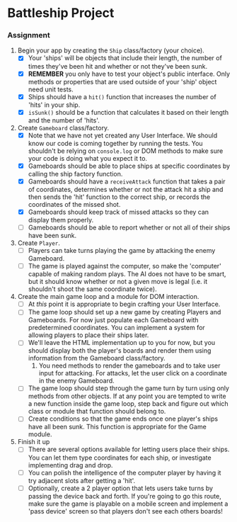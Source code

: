 # Battleship Project

### Assignment

1. Begin your app by creating the `Ship` class/factory (your choice).
   - [x] Your 'ships' will be objects that include their length, the number of times they've been hit and whether or not they've been sunk.
   - [x] **REMEMBER** you only have to test your object's public interface. Only methods or properties that are used outside of your 'ship' object need unit tests.
   - [x] Ships should have a `hit()` function that increases the number of 'hits' in your ship.
   - [x] `isSunk()` should be a function that calculates it based on their length and the number of 'hits'.
2. Create `Gameboard` class/factory.
   - [x] Note that we have not yet created any User Interface. We should know our code is coming together by running the tests. You shouldn't be relying on `console.log` or DOM methods to make sure your code is doing what you expect it to.
   - [x] Gameboards should be able to place ships at specific coordinates by calling the ship factory function.
   - [x] Gameboards should have a `receiveAttack` function that takes a pair of coordinates, determines whether or not the attack hit a ship and then sends the 'hit' function to the correct ship, or records the coordinates of the missed shot.
   - [x] Gameboards should keep track of missed attacks so they can display them properly.
   - [ ] Gameboards should be able to report whether or not all of their ships have been sunk.
3. Create `Player`.
   - [ ] Players can take turns playing the game by attacking the enemy Gameboard.
   - [ ] The game is played against the computer, so make the 'computer' capable of making random plays. The AI does not have to be smart, but it should know whether or not a given move is legal (i.e. it shouldn't shoot the same coordinate twice).
4. Create the main game loop and a module for DOM interaction.
   - [ ] At _this_ point it is appropriate to begin crafting your User Interface.
   - [ ] The game loop should set up a new game by creating Players and Gameboards. For now just populate each Gameboard with predetermined coordinates. You can implement a system for allowing players to place their ships later.
   - [ ] We'll leave the HTML implementation up to you for now, but you should display both the player's boards and render them using information from the Gameboard class/factory.
     1. You need methods to render the gameboards and to take user input for attacking. For attacks, let the user click on a coordinate in the enemy Gameboard.
   - [ ] The game loop should step through the game turn by turn using only methods from other objects. If at any point you are tempted to write a new function inside the game loop, step back and figure out which class or module that function should belong to.
   - [ ] Create conditions so that the game ends once one player's ships have all been sunk. This function is appropriate for the Game module.
5. Finish it up
   - [ ] There are several options available for letting users place their ships. You can let them type coordinates for each ship, or investigate implementing drag and drop.
   - [ ] You can polish the intelligence of the computer player by having it try adjacent slots after getting a 'hit'.
   - [ ] Optionally, create a 2 player option that lets users take turns by passing the device back and forth. If you're going to go this route, make sure the game is playable on a mobile screen and implement a 'pass device' screen so that players don't see each others boards!
